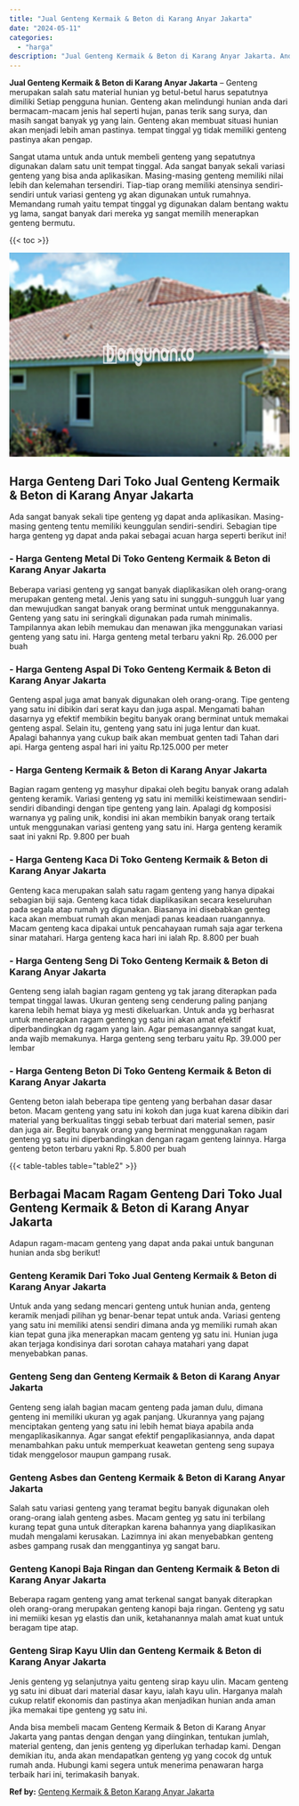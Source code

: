```yaml
---
title: "Jual Genteng Kermaik & Beton di Karang Anyar Jakarta"
date: "2024-05-11"
categories: 
  - "harga"
description: "Jual Genteng Kermaik & Beton di Karang Anyar Jakarta. Anda bisa membeli macam Genteng Kermaik & Beton di Karang Anyar Jakarta yang pantas dengan dengan yang..."
---
```


**Jual Genteng Kermaik & Beton di Karang Anyar Jakarta** – Genteng merupakan salah satu material hunian yg betul-betul harus sepatutnya dimiliki Setiap pengguna hunian. Genteng akan melindungi hunian anda dari bermacam-macam jenis hal seperti hujan, panas terik sang surya, dan masih sangat banyak yg yang lain. Genteng akan membuat situasi hunian akan menjadi lebih aman pastinya. tempat tinggal yg tidak memiliki genteng pastinya akan pengap.

Sangat utama untuk anda untuk membeli genteng yang sepatutnya digunakan dalam satu unit tempat tinggal. Ada sangat banyak sekali variasi genteng yang bisa anda aplikasikan. Masing-masing genteng memiliki nilai lebih dan kelemahan tersendiri. Tiap-tiap orang memiliki atensinya sendiri-sendiri untuk variasi genteng yg akan digunakan untuk rumahnya. Memandang rumah yaitu tempat tinggal yg digunakan dalam bentang waktu yg lama, sangat banyak dari mereka yg sangat memilih menerapkan genteng bermutu.

{{< toc >}}

![Jual Genteng Kermaik & Beton di Karang Anyar Jakarta](/images/genteng-minimalis-murah16.png)

## Harga Genteng Dari Toko Jual Genteng Kermaik & Beton di Karang Anyar Jakarta

Ada sangat banyak sekali tipe genteng yg dapat anda aplikasikan. Masing-masing genteng tentu memiliki keunggulan sendiri-sendiri. Sebagian tipe harga genteng yg dapat anda pakai sebagai acuan harga seperti berikut ini!

### \- Harga Genteng Metal Di Toko Genteng Kermaik & Beton di Karang Anyar Jakarta

Beberapa variasi genteng yg sangat banyak diaplikasikan oleh orang-orang merupakan genteng metal. Jenis yang satu ini sungguh-sungguh luar yang dan mewujudkan sangat banyak orang berminat untuk menggunakannya. Genteng yang satu ini seringkali digunakan pada rumah minimalis. Tampilannya akan lebih memukau dan menawan jika menggunakan variasi genteng yang satu ini. Harga genteng metal terbaru yakni Rp. 26.000 per buah

### \- Harga Genteng Aspal Di Toko Genteng Kermaik & Beton di Karang Anyar Jakarta

Genteng aspal juga amat banyak digunakan oleh orang-orang. Tipe genteng yang satu ini dibikin dari serat kayu dan juga aspal. Mengamati bahan dasarnya yg efektif membikin begitu banyak orang berminat untuk memakai genteng aspal. Selain itu, genteng yang satu ini juga lentur dan kuat. Apalagi bahannya yang cukup baik akan membuat genten tadi Tahan dari api. Harga genteng aspal hari ini yaitu Rp.125.000 per meter

### \- Harga Genteng Kermaik & Beton di Karang Anyar Jakarta

Bagian ragam genteng yg masyhur dipakai oleh begitu banyak orang adalah genteng keramik. Variasi genteng yg satu ini memiliki keistimewaan sendiri-sendiri dibandingi dengan tipe genteng yang lain. Apalagi dg komposisi warnanya yg paling unik, kondisi ini akan membikin banyak orang tertaik untuk menggunakan variasi genteng yang satu ini. Harga genteng keramik saat ini yakni Rp. 9.800 per buah

### \- Harga Genteng Kaca Di Toko Genteng Kermaik & Beton di Karang Anyar Jakarta

Genteng kaca merupakan salah satu ragam genteng yang hanya dipakai sebagian biji saja. Genteng kaca tidak diaplikasikan secara keseluruhan pada segala atap rumah yg digunakan. Biasanya ini disebabkan genteg kaca akan membuat rumah akan menjadi panas keadaan ruangannya. Macam genteng kaca dipakai untuk pencahayaan rumah saja agar terkena sinar matahari. Harga genteng kaca hari ini ialah Rp. 8.800 per buah

### \- Harga Genteng Seng Di Toko Genteng Kermaik & Beton di Karang Anyar Jakarta

Genteng seng ialah bagian ragam genteng yg tak jarang diterapkan pada tempat tinggal lawas. Ukuran genteng seng cenderung paling panjang karena lebih hemat biaya yg mesti dikeluarkan. Untuk anda yg berhasrat untuk menerapkan ragam genteng yg satu ini akan amat efektif diperbandingkan dg ragam yang lain. Agar pemasangannya sangat kuat, anda wajib memakunya. Harga genteng seng terbaru yaitu Rp. 39.000 per lembar

### \- Harga Genteng Beton Di Toko Genteng Kermaik & Beton di Karang Anyar Jakarta

Genteng beton ialah beberapa tipe genteng yang berbahan dasar dasar beton. Macam genteng yang satu ini kokoh dan juga kuat karena dibikin dari material yang berkualitas tinggi sebab terbuat dari material semen, pasir dan juga air. Begitu banyak orang yang berminat menggunakan ragam genteng yg satu ini diperbandingkan dengan ragam genteng lainnya. Harga genteng beton terbaru yakni Rp. 5.800 per buah

{{< table-tables table="table2" >}}

## Berbagai Macam Ragam Genteng Dari Toko Jual Genteng Kermaik & Beton di Karang Anyar Jakarta

Adapun ragam-macam genteng yang dapat anda pakai untuk bangunan hunian anda sbg berikut!

### Genteng Keramik Dari Toko Jual Genteng Kermaik & Beton di Karang Anyar Jakarta

Untuk anda yang sedang mencari genteng untuk hunian anda, genteng keramik menjadi pilihan yg benar-benar tepat untuk anda. Variasi genteng yang satu ini memiliki atensi sendiri dimana anda yg memiliki rumah akan kian tepat guna jika menerapkan macam genteng yg satu ini. Hunian juga akan terjaga kondisinya dari sorotan cahaya matahari yang dapat menyebabkan panas.

### Genteng Seng dan Genteng Kermaik & Beton di Karang Anyar Jakarta

Genteng seng ialah bagian macam genteng pada jaman dulu, dimana genteng ini memiliki ukuran yg agak panjang. Ukurannya yang pajang menciptakan genteng yang satu ini lebih hemat biaya apabila anda mengaplikasikannya. Agar sangat efektif pengaplikasiannya, anda dapat menambahkan paku untuk memperkuat keawetan genteng seng supaya tidak menggelosor maupun gampang rusak.

### Genteng Asbes dan Genteng Kermaik & Beton di Karang Anyar Jakarta

Salah satu variasi genteng yang teramat begitu banyak digunakan oleh orang-orang ialah genteng asbes. Macam genteg yg satu ini terbilang kurang tepat guna untuk diterapkan karena bahannya yang diaplikasikan mudah mengalami kerusakan. Lazimnya ini akan menyebabkan genteng asbes gampang rusak dan menggantinya yg sangat baru.

### Genteng Kanopi Baja Ringan dan Genteng Kermaik & Beton di Karang Anyar Jakarta

Beberapa ragam genteng yang amat terkenal sangat banyak diterapkan oleh orang-orang merupakan genteng kanopi baja ringan. Genteng yg satu ini memiiki kesan yg elastis dan unik, ketahanannya malah amat kuat untuk beragam tipe atap.

### Genteng Sirap Kayu Ulin dan Genteng Kermaik & Beton di Karang Anyar Jakarta

Jenis genteng yg selanjutnya yaitu genteng sirap kayu ulin. Macam genteng yg satu ini dibuat dari material dasar kayu, ialah kayu ulin. Harganya malah cukup relatif ekonomis dan pastinya akan menjadikan hunian anda aman jika memakai tipe genteng yg satu ini.

Anda bisa membeli macam Genteng Kermaik & Beton di Karang Anyar Jakarta yang pantas dengan dengan yang diinginkan, tentukan jumlah, material genteng, dan jenis genteng yg diperlukan terhadap kami. Dengan demikian itu, anda akan mendapatkan genteng yg yang cocok dg untuk rumah anda. Hubungi kami segera untuk menerima penawaran harga terbaik hari ini, terimakasih banyak.

**Ref by:**  [Genteng Kermaik & Beton  Karang Anyar Jakarta](https://id.wikipedia.org/wiki/Genteng)
